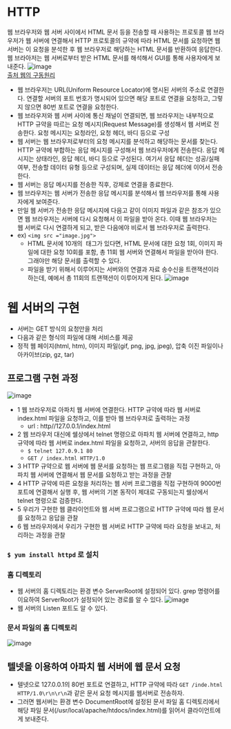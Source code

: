 # HTTP
웹 브라우저와 웹 서버 사이에서 HTML 문서 등을 전송할 때 사용하는 프로토콜
웹 브라우저가 웹 서버에 연결해서 HTTP 프로토콜의 규약에 따라 HTML 문서를 요청하면 웹서버는 이 요청을 분석한 후 웹 브라우저로 해당하는 HTML 문서를 반환하여 응답한다.
웹 브라아저는 웹 서버로부터 받은 HTML 문서를 해석해서 GUI를 통해 사용자에게 보내준다.
![image](https://user-images.githubusercontent.com/65120581/132170147-4c10dc87-c538-49d1-9fc8-694984210518.png) <br>
[출처 웹의 구동원리](http://tcpschool.com/webbasic/works)

- 웹 브라우저는 URL(Uniform Resource Locator)에 명시된 서버의 주소로 연결한다. 연결할 서버의 포트 번호가 명시되어 있으면 해당 포트로 연결을 요청하고, 그렇지 않으면 80번 포트로 연결을 요청한다.
- 웹 브라우저와 웹 서버 사이에 통신 채널이 연결되면, 웹 브라우저는 내부적으로 HTTP 규약을 따르는 요청 메시지(Request Message)를 생성해서 웹 서버로 전송한다. 요청 메시지는 요청라인, 요청 헤더, 바디 등으로 구성
- 웹 서버는 웹 브라우저로부터의 요청 메시지를 분석하고 해당하는 문서를 찾는다. HTTP 규약에 부합하는 응답 메시지를 구성해서 웹 브라우저에게 전송한다. 응답 메시지는 상태라인, 응답 헤더, 바디 등으로 구성된다. 여기서 응답 헤더는 성공/실패 여부, 전송할 데이터 유형 등으로 구성되며, 실제 데이터는 응답 헤더에 이어서 전송한다.
- 웹 서버는 응답 메시지를 전송한 직후, 강제로 연결을 종료한다.
- 웹 브라우저는 웹 서버가 전송한 응답 메시지를 분석해서 웹 브라우저를 통해 사용자에게 보여준다.
- 만일 웹 서버가 전송한 응답 메시지에 다음고 같이 이미지 파일과 같은 참조가 있으면 웹 브라우저는 서버에 다시 요청해서 이 파일을 받아 온다. 이때 웹 브라우저는 웹 서버로 다시 연결하게 되고, 받은 다음에야 비로서 웹 브라우저로 출력한다.
- ex) `<img src ="image.jpg">`
  - HTML 문서에 10개의 <img> 태그가 있다면, HTML 문서에 대한 요청 1회, 이미지 파일에 대한 요청 10회를 포함, 총 11회 웹 서버와 연결해서 파일을 받아야 한다. 그래야만 해당 문서를 출력할 수 있다.
  - 파일을 받기 위해서 이루어지는 서버와의 연결과 자료 송수신을 트랜잭션이라 하는데, 예에서 총 11회의 트랜잭션이 이루어지게 된다. 
 ![image](https://user-images.githubusercontent.com/65120581/132171008-6da79e47-61f1-4beb-9ec2-90077d91764e.png)
 
 # 웹 서버의 구현
 - 서버는 GET 방식의 요청만을 처리
 - 다음과 같은 형식의 파일에 대해 서비스를 제공
  - 정적 웹 페이지(html, htm), 이미지 파일(gif, png, jpg, jpeg), 압축 이진 파일이나 아카이브(zip, gz, tar)

## 프로그램 구현 과정
![image](https://user-images.githubusercontent.com/65120581/132172476-5bc1609c-bb6b-4cb8-aba5-5956d1e84120.png)
- 1 웹 브라우저로 아파치 웹 서버에 연결한다. HTTP 규약에 따라 웹 서버로 index.html 파일을 요청하고, 이를 받아 웹 브라우저로 출력하는 과정
  - url : http//127.0.0.1/index.html
- 2 웹 브라우저 대신에 쉘상에서 telnet 명령으로 아파치 웹 서버에 연결하고, http 규약에 따라 웹 서버로 index.html 파일을 요청하고, 서버의 응답을 관찰한다.
  - `$ telnet 127.0.9.1 80`
  - `GET / index.html HTTP/1.0`
- 3 HTTP 규약으로 웹 서버에 웹 문서를 요청하는 웹 프로그램을 직접 구현하고, 아파치 웹 서버에 연결해서 웹 문서를 요청하고 받는 과정을 관찰
- 4 HTTP 규약에 따른 요청을 처리하는 웹 서버 프로그램을 직접 구현하여 9000번 포트에 연결해서 실행 후, 웹 서버의 기본 동작이 제대로 구동되는지 쉘상에서 telnet 명령으로 검증한다.
- 5 우리가 구현한 웹 클라이언트와 웹 서버 프로그램으로 HTTP 규약에 따라 웹 문서를 요청하고 응답을 관찰
- 6 웹 브라우저에서 우리가 구현한 웹 서버로 HTTP 규약에 따라 요청을 보내고, 처리하는 과정을 관찰

### `$ yum install httpd` 로 설치

### 홈 디렉토리
- 웹 서버의 홈 디렉토리는 환경 변수 ServerRoot에 설정되어 있다. grep 명령어를 이요하여 ServerRoot가 설정되어 있는 경로를 알 수 있다.
![image](https://user-images.githubusercontent.com/65120581/132180297-9a91be78-9555-4709-97c3-86a0d2765900.png)
- 웹 서버의 Listen 포트도 알 수 있다.

### 문서 파일의 홈 디렉토리
![image](https://user-images.githubusercontent.com/65120581/132181719-292b66c4-34df-4626-a19f-da14b5afbb66.png)



## 텔넷을 이용하여 아파치 웹 서버에 웹 문서 요청
- 텔넷으로 127.0.0.1의 80번 포트로 연결하고, HTTP 규약에 따라 `GET /inde.html HTTP/1.0\r\n\r\n`과 같은 문서 요청 메시지를 웹서버로 전송하자.
- 그러면 웹서버는 환경 변수 DocumentRoot에 설정된 문서 파일 홈 디렉토리에서 해당 파일 문서(/usr/local/apache/htdocs/index.html)를 읽어서 클라이언트에게 보내준다.
